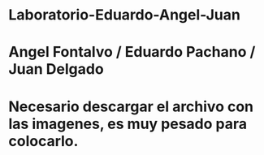 # Laboratorio-Eduardo-Angel-Juan
# Angel Fontalvo / Eduardo Pachano / Juan Delgado
# Necesario descargar el archivo con las imagenes, es muy pesado para colocarlo.
